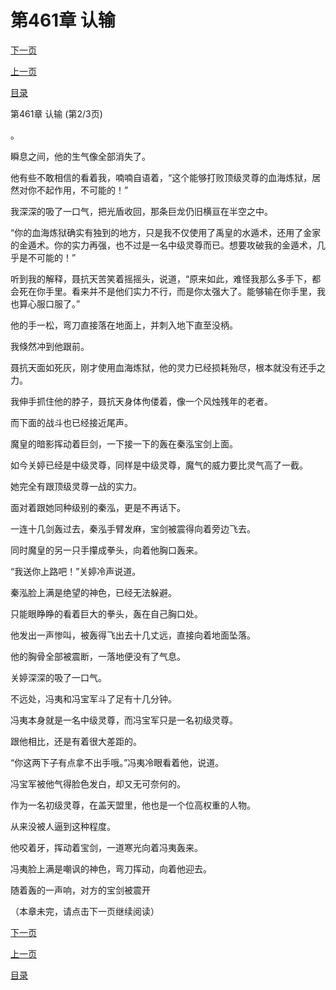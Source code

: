 <h1>第461章    认输</h1>
            <div><p><a href="./1382_%E7%AC%AC461%E7%AB%A0_%E8%AE%A4%E8%BE%93.md">下一页</a></p><p><a href="./1380_%E7%AC%AC461%E7%AB%A0_%E8%AE%A4%E8%BE%93.md">上一页</a></p><p><a href="../">目录</a></p></div>
            <div><p>第461章    认输 (第2/3页)</p><p>。</p><p>瞬息之间，他的生气像全部消失了。</p><p>他有些不敢相信的看着我，喃喃自语着，“这个能够打败顶级灵尊的血海炼狱，居然对你不起作用，不可能的！”</p><p>我深深的吸了一口气，把光盾收回，那条巨龙仍旧横亘在半空之中。</p><p>“你的血海炼狱确实有独到的地方，只是我不仅使用了禹皇的水遁术，还用了金家的金遁术。你的实力再强，也不过是一名中级灵尊而已。想要攻破我的金遁术，几乎是不可能的！”</p><p>听到我的解释，聂抗天苦笑着摇摇头，说道，“原来如此，难怪我那么多手下，都会死在你手里。看来并不是他们实力不行，而是你太强大了。能够输在你手里，我也算心服口服了。”</p><p>他的手一松，弯刀直接落在地面上，并刺入地下直至没柄。</p><p>我倏然冲到他跟前。</p><p>聂抗天面如死灰，刚才使用血海炼狱，他的灵力已经损耗殆尽，根本就没有还手之力。</p><p>我伸手抓住他的脖子，聂抗天身体佝偻着，像一个风烛残年的老者。</p><p>而下面的战斗也已经接近尾声。</p><p>魔皇的暗影挥动着巨剑，一下接一下的轰在秦泓宝剑上面。</p><p>如今关婷已经是中级灵尊，同样是中级灵尊，魔气的威力要比灵气高了一截。</p><p>她完全有跟顶级灵尊一战的实力。</p><p>面对着跟她同种级别的秦泓，更是不再话下。</p><p>一连十几剑轰过去，秦泓手臂发麻，宝剑被震得向着旁边飞去。</p><p>同时魔皇的另一只手攥成拳头，向着他胸口轰来。</p><p>“我送你上路吧！”关婷冷声说道。</p><p>秦泓脸上满是绝望的神色，已经无法躲避。</p><p>只能眼睁睁的看着巨大的拳头，轰在自己胸口处。</p><p>他发出一声惨叫，被轰得飞出去十几丈远，直接向着地面坠落。</p><p>他的胸骨全部被震断，一落地便没有了气息。</p><p>关婷深深的吸了一口气。</p><p>不远处，冯夷和冯宝军斗了足有十几分钟。</p><p>冯夷本身就是一名中级灵尊，而冯宝军只是一名初级灵尊。</p><p>跟他相比，还是有着很大差距的。</p><p>“你这两下子有点拿不出手哦。”冯夷冷眼看着他，说道。</p><p>冯宝军被他气得脸色发白，却又无可奈何的。</p><p>作为一名初级灵尊，在盖天盟里，他也是一个位高权重的人物。</p><p>从来没被人逼到这种程度。</p><p>他咬着牙，挥动着宝剑，一道寒光向着冯夷轰来。</p><p>冯夷脸上满是嘲讽的神色，弯刀挥动，向着他迎去。</p><p>随着轰的一声响，对方的宝剑被震开</p><p>（本章未完，请点击下一页继续阅读）</p></div>
            <div><p><a href="./1382_%E7%AC%AC461%E7%AB%A0_%E8%AE%A4%E8%BE%93.md">下一页</a></p><p><a href="./1380_%E7%AC%AC461%E7%AB%A0_%E8%AE%A4%E8%BE%93.md">上一页</a></p><p><a href="../">目录</a></p></div>